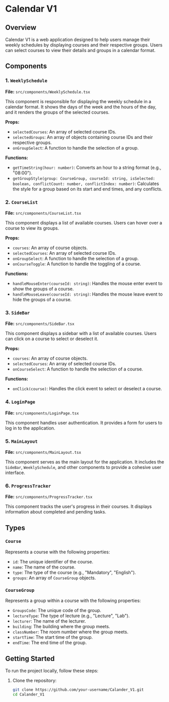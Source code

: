 # Calendar V1

## Overview

Calendar V1 is a web application designed to help users manage their weekly schedules by displaying courses and their respective groups. Users can select courses to view their details and groups in a calendar format.

## Components

### 1. `WeeklySchedule`

**File:** `src/components/WeeklySchedule.tsx`

This component is responsible for displaying the weekly schedule in a calendar format. It shows the days of the week and the hours of the day, and it renders the groups of the selected courses.

**Props:**
- `selectedCourses`: An array of selected course IDs.
- `selectedGroups`: An array of objects containing course IDs and their respective groups.
- `onGroupSelect`: A function to handle the selection of a group.

**Functions:**
- `getTimeString(hour: number)`: Converts an hour to a string format (e.g., "08:00").
- `getGroupStyle(group: CourseGroup, courseId: string, isSelected: boolean, conflictCount: number, conflictIndex: number)`: Calculates the style for a group based on its start and end times, and any conflicts.

### 2. `CourseList`

**File:** `src/components/CourseList.tsx`

This component displays a list of available courses. Users can hover over a course to view its groups.

**Props:**
- `courses`: An array of course objects.
- `selectedCourses`: An array of selected course IDs.
- `onGroupSelect`: A function to handle the selection of a group.
- `onCourseToggle`: A function to handle the toggling of a course.

**Functions:**
- `handleMouseEnter(courseId: string)`: Handles the mouse enter event to show the groups of a course.
- `handleMouseLeave(courseId: string)`: Handles the mouse leave event to hide the groups of a course.

### 3. `SideBar`

**File:** `src/components/SideBar.tsx`

This component displays a sidebar with a list of available courses. Users can click on a course to select or deselect it.

**Props:**
- `courses`: An array of course objects.
- `selectedCourses`: An array of selected course IDs.
- `onCourseSelect`: A function to handle the selection of a course.

**Functions:**
- `onClick(course)`: Handles the click event to select or deselect a course.

### 4. `LoginPage`

**File:** `src/components/LoginPage.tsx`

This component handles user authentication. It provides a form for users to log in to the application.

### 5. `MainLayout`

**File:** `src/components/MainLayout.tsx`

This component serves as the main layout for the application. It includes the `SideBar`, `WeeklySchedule`, and other components to provide a cohesive user interface.

### 6. `ProgressTracker`

**File:** `src/components/ProgressTracker.tsx`

This component tracks the user's progress in their courses. It displays information about completed and pending tasks.

## Types

### `Course`

Represents a course with the following properties:
- `id`: The unique identifier of the course.
- `name`: The name of the course.
- `type`: The type of the course (e.g., "Mandatory", "English").
- `groups`: An array of `CourseGroup` objects.

### `CourseGroup`

Represents a group within a course with the following properties:
- `GroupsCode`: The unique code of the group.
- `lectureType`: The type of lecture (e.g., "Lecture", "Lab").
- `lecturer`: The name of the lecturer.
- `building`: The building where the group meets.
- `classNumber`: The room number where the group meets.
- `startTime`: The start time of the group.
- `endTime`: The end time of the group.

## Getting Started

To run the project locally, follow these steps:

1. Clone the repository:
   ```sh
   git clone https://github.com/your-username/Calander_V1.git
   cd Calander_V1
